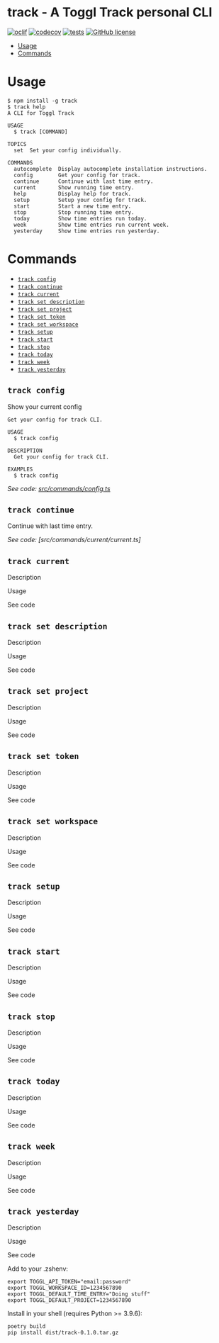 # track - A Toggl Track personal CLI

[![oclif](https://img.shields.io/badge/cli-oclif-brightgreen.svg)](https://oclif.io)
[![codecov](https://codecov.io/gh/ulisesantana/track/graph/badge.svg?token=TlQWNm7TqJ)](https://codecov.io/gh/ulisesantana/track)
[![tests](https://github.com/ulisesantana/track/actions/workflows/test.yml/badge.svg?branch=main)](https://github.com/ulisesantana/track/actions/workflows/test.yml)
[![GitHub license](https://img.shields.io/github/license/ulisesantana/track)](https://github.com/ulisesantana/track/blob/main/LICENSE)

<!-- toc -->
* [Usage](#usage)
* [Commands](#commands)
<!-- tocstop -->
# Usage
<!-- usage -->
```sh-session
$ npm install -g track
$ track help
A CLI for Toggl Track

USAGE
  $ track [COMMAND]

TOPICS
  set  Set your config individually.

COMMANDS
  autocomplete  Display autocomplete installation instructions.
  config        Get your config for track.
  continue      Continue with last time entry.
  current       Show running time entry.
  help          Display help for track.
  setup         Setup your config for track.
  start         Start a new time entry.
  stop          Stop running time entry.
  today         Show time entries run today.
  week          Show time entries run current week.
  yesterday     Show time entries run yesterday.
```
<!-- usagestop -->
# Commands
<!-- commands -->
* [`track config`](#track-config)
* [`track continue`](#track-continue)
* [`track current`](#track-current)
* [`track set description`](#track-set-description)
* [`track set project`](#track-set-project)
* [`track set token`](#track-set-token)
* [`track set workspace`](#track-set-workspace)
* [`track setup`](#track-setup)
* [`track start`](#track-start)
* [`track stop`](#track-stop)
* [`track today`](#track-today)
* [`track week`](#track-week)
* [`track yesterday`](#track-yesterday)

## `track config`

Show your current config

```
Get your config for track CLI.

USAGE
  $ track config

DESCRIPTION
  Get your config for track CLI.

EXAMPLES
  $ track config
```

_See code: [src/commands/config.ts](https://github.com/ulisesantana/track/blob/v0.0.0/src/commands/config.ts)_

## `track continue`

Continue with last time entry.
 
_See code: [src/commands/current/current.ts]_

## `track current`
Description

Usage 

See code 

## `track set description`
Description

Usage 

See code 

## `track set project`
Description

Usage 

See code 

## `track set token`
Description

Usage 

See code 

## `track set workspace`
Description

Usage 

See code 

## `track setup`
Description

Usage 

See code 

## `track start`
Description

Usage 

See code 

## `track stop`
Description

Usage 

See code 

## `track today`
Description

Usage 

See code 

## `track week`
Description

Usage 

See code 

## `track yesterday`
Description

Usage 

See code 

<!-- commandsstop -->

Add to your .zshenv:
```env
export TOGGL_API_TOKEN="email:password"
export TOGGL_WORKSPACE_ID=1234567890
export TOGGL_DEFAULT_TIME_ENTRY="Doing stuff"
export TOGGL_DEFAULT_PROJECT=1234567890
```

Install in your shell (requires Python >= 3.9.6):
```shell
poetry build
pip install dist/track-0.1.0.tar.gz
```
